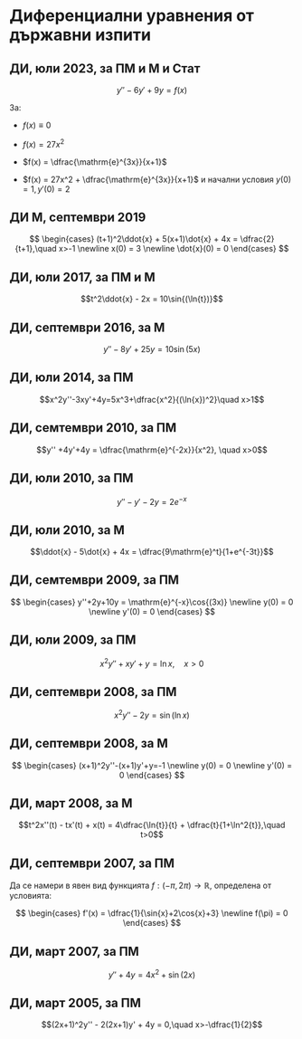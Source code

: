# Диференциални уравнения от държавни изпити

## ДИ, юли 2023, за ПМ и М и Стат

$$y'' - 6y' + 9y = f(x)$$

За:

* $f(x) \equiv 0$

* $f(x) = 27x^2$

* $f(x) = \dfrac{\mathrm{e}^{3x}}{x+1}$

* $f(x) = 27x^2 + \dfrac{\mathrm{e}^{3x}}{x+1}$ и начални условия $y(0) = 1, y'(0) = 2$

## ДИ М, септември 2019

$$
\begin{cases}
(t+1)^2\ddot{x} + 5(x+1)\dot{x} + 4x = \dfrac{2}{t+1},\quad x>-1
\newline
x(0) = 3
\newline
\dot{x}(0) = 0
\end{cases}
$$

## ДИ, юли 2017, за ПМ и М

$$t^2\ddot{x} - 2x = 10\sin{(\ln{t})}$$

## ДИ, септември 2016, за М

$$y'' - 8y' + 25y = 10\sin{(5x)}$$

## ДИ, юли 2014, за ПМ

$$x^2y''-3xy'+4y=5x^3+\dfrac{x^2}{(\ln{x})^2}\quad x>1$$

## ДИ, семтември 2010, за ПМ

$$y'' +4y'+4y = \dfrac{\mathrm{e}^{-2x}}{x^2}, \quad x>0$$

## ДИ, юли 2010, за ПМ

$$y'' - y'- 2y = 2{e}^{-x}$$

## ДИ, юли 2010, за М

$$\ddot{x} - 5\dot{x} + 4x = \dfrac{9\mathrm{e}^t}{1+e^{-3t}}$$

## ДИ, семтември 2009, за ПМ

$$
\begin{cases}
y''+2y+10y = \mathrm{e}^{-x}\cos{(3x)}
\newline
y(0) = 0
\newline
y'(0) = 0
\end{cases}
$$

## ДИ, юли 2009, за ПМ

$$x^2y''+xy'+y=\ln{x}, \quad x>0$$

## ДИ, септември 2008, за ПМ

$$x^2y'' - 2y = \sin{(\ln{x})}$$

## ДИ, септември 2008, за М

$$
\begin{cases}
(x+1)^2y''-(x+1)y'+y=-1
\newline
y(0) = 0
\newline
y'(0) = 0
\end{cases}
$$

## ДИ, март 2008, за М

$$t^2x''(t) - tx'(t) + x(t) = 4\dfrac{\ln{t}}{t} + \dfrac{t}{1+\ln^2{t}},\quad t>0$$

## ДИ, септември 2007, за ПМ

Да се намери в явен вид функцията $f:(-\pi, 2\pi)\rightarrow\mathbb{R}$, определена от условията:

$$
\begin{cases}
f'(x) = \dfrac{1}{\sin{x}+2\cos{x}+3}
\newline
f(\pi) = 0
\end{cases}
$$

## ДИ, март 2007, за ПМ

$$y'' + 4y = 4x^2 +\sin{(2x)}$$

## ДИ, март 2005, за ПМ

$$(2x+1)^2y'' - 2(2x+1)y' + 4y = 0,\quad x>-\dfrac{1}{2}$$

